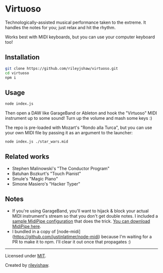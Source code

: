 Virtuoso
========

Technologically-assisted musical performance taken to the extreme. It handles
the notes for you; just relax and hit the rhythm.

Works best with MIDI keyboards, but you can use your computer keyboard too!

## Installation

```bash
git clone https://github.com/rileyjshaw/virtuoso.git
cd virtuoso
npm i
```

## Usage

```bash
node index.js
```

Then open a DAW like GarageBand or Ableton and hook the "Virtuoso" MIDI
instrument up to some sound! Turn up the volume and mash some keys :)

The repo is pre-loaded with Mozart's "Rondo alla Turca", but you can use your
own MIDI file by passing it as an argument to the launcher:

```bash
node index.js ./star_wars.mid
```

## Related works

 - Stephen Malinowski's "The Conductor Program"
 - Batuhan Bozkurt's "Touch Pianist"
 - Smule's "Magic Piano"
 - Simone Masiero's "Hacker Typer"

## Notes

 - If you're using GarageBand, you'll want to hijack & block your actual MIDI
 instrument's stream so that you don't get double notes. I included a [sample
 MidiPipe configuration](./block_keyboard.mipi) that does the trick. [You can
 download MidiPipe here](http://www.subtlesoft.square7.net/MidiPipe.html).
 - I bundled in a copy of [node-midi]
 (https://github.com/justinlatimer/node-midi) because I'm waiting
 for a PR to make it to npm. I'll clear it out once that propagates :)

-------------------------------------------------------------------------------

Licensed under
[MIT](https://github.com/rileyjshaw/virtuoso/blob/master/LICENSE).

Created by [rileyjshaw](http://rileyjshaw.com/).
